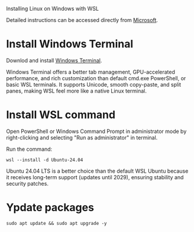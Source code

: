 Installing Linux on Windows with WSL

Detailed instructions can be accessed directly from [Microsoft](https://learn.microsoft.com/en-us/windows/wsl/install).

# Install Windows Terminal

Downlod and install [Windows Terminal](https://apps.microsoft.com/detail/9n0dx20hk701?hl=en-US&gl=US). 

Windows Terminal offers a better tab management, GPU-accelerated performance, and rich customization than default cmd.exe PowerShell, or basic WSL terminals. It supports Unicode, smooth copy-paste, and split panes, making WSL feel more like a native Linux terminal.

# Install WSL command

Open PowerShell or Windows Command Prompt in administrator mode by right-clicking and selecting "Run as administrator" in terminal.

Run the command:

```
wsl --install -d Ubuntu-24.04
```


Ubuntu 24.04 LTS is a better choice than the default WSL Ubuntu because it receives long-term support (updates until 2029), ensuring stability and security patches.

# 

# Ypdate packages

```
sudo apt update && sudo apt upgrade -y
```

